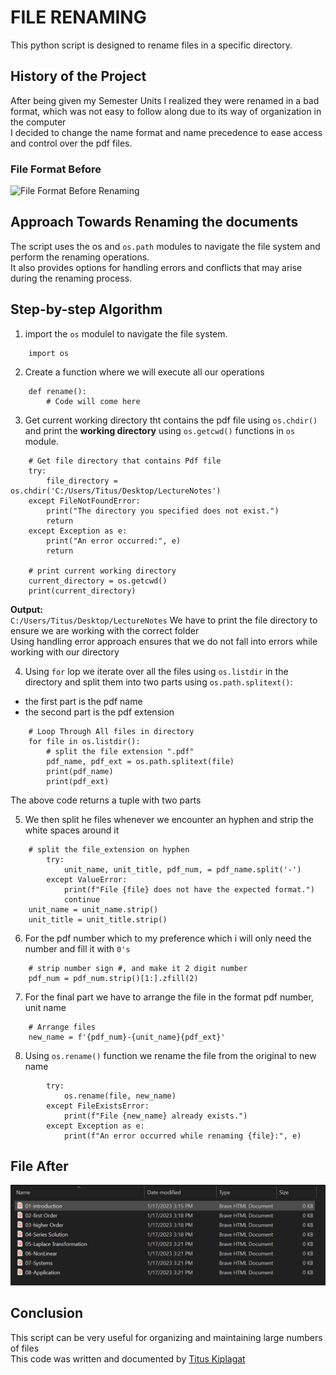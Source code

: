 # FILE RENAMING
This python script is designed to rename files in a specific directory.<br/>
## History of the Project
After being given my Semester Units I realized they were renamed in a bad format, which was not easy to follow along due to its 
way of organization in the computer<br/>
I decided to change the name format and name precedence to ease access and control over the pdf files.
### File Format Before 
![File Format Before Renaming](https://github.com/Titus210/Python-High-level/blob/master/100%2B_python_Projects/File_Rename/Original.JPG")
## Approach Towards Renaming the documents
The script uses the os and `os.path` modules to navigate the file system 
and perform the renaming operations. <br/>
It also provides options for handling errors and conflicts that may arise during the renaming process.

## Step-by-step Algorithm
1. import the `os` modulel to navigate the file system.
```
    import os
```
2. Create a function where we will execute all our operations
```
    def rename():
        # Code will come here
```
3. Get current working directory tht contains the pdf file using `os.chdir()` and print the __working directory__ using `os.getcwd()` functions in `os` module.
```
    # Get file directory that contains Pdf file 
    try:
        file_directory = os.chdir('C:/Users/Titus/Desktop/LectureNotes')
    except FileNotFoundError:
        print("The directory you specified does not exist.")
        return
    except Exception as e:
        print("An error occurred:", e)
        return
    
    # print current working directory
    current_directory = os.getcwd()
    print(current_directory)
```
__Output:__ <br/>
`C:/Users/Titus/Desktop/LectureNotes`
We have to print the file directory to ensure we are working with the correct folder <br/>
Using handling error approach ensures that we do not fall into errors while working with our directory <br/>

4. Using `for` lop we iterate over all the files using `os.listdir` in the directory and split them into two parts using `os.path.splitext()`:
- the first part is the pdf name
- the second part is the pdf extension
```
    # Loop Through All files in directory
    for file in os.listdir():     
        # split the file extension ".pdf"
        pdf_name, pdf_ext = os.path.splitext(file)
        print(pdf_name)
        print(pdf_ext)
```
The above code returns a tuple with two parts

5.  We then split he files whenever we encounter an hyphen and strip the white spaces around it
```
    # split the file_extension on hyphen
        try:
            unit_name, unit_title, pdf_num, = pdf_name.split('-')
        except ValueError:
            print(f"File {file} does not have the expected format.")
            continue
    unit_name = unit_name.strip()
    unit_title = unit_title.strip()

```
6. For the pdf number which to my preference which i will only need the number and fill it with `0's`
```
    # strip number sign #, and make it 2 digit number
    pdf_num = pdf_num.strip()[1:].zfill(2)
```
7. For the final part we have to arrange the file in the format pdf number, unit name
```
    # Arrange files
    new_name = f'{pdf_num}-{unit_name}{pdf_ext}'
```

8. Using `os.rename()`  function we rename the file from the original to new name
```
        try:
            os.rename(file, new_name)
        except FileExistsError:
            print(f"File {new_name} already exists.")
        except Exception as e:
            print(f"An error occurred while renaming {file}:", e)
```
## File  After 
![File Format After Renaming](https://github.com/Titus210/Python-High-level/blob/master/100%2B_python_Projects/File_Rename/New%20File.JPG)
## Conclusion
This script can be very useful for organizing and maintaining large numbers of files <br/>
This code was written and documented  by [Titus Kiplagat](https://www.linkedin.com/in/titus-kiplagat-5146ba210/)




